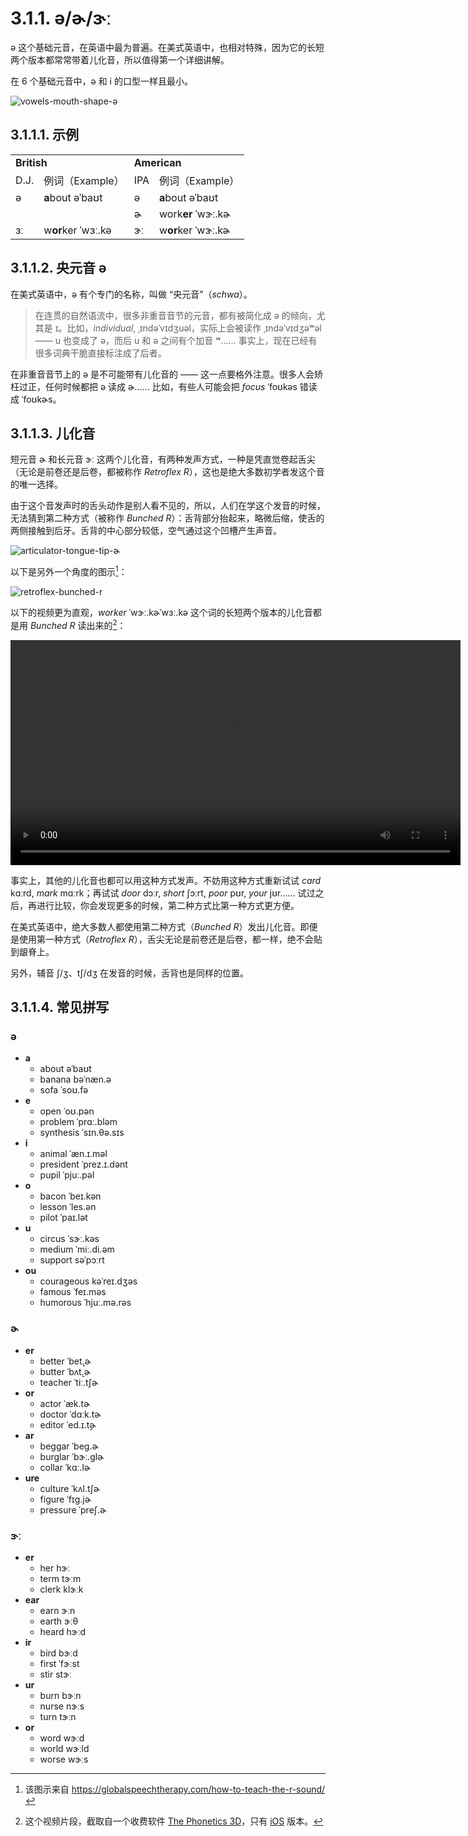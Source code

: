 # 3.1.1. <span class="pho">ə</span>/<span class="pho">ɚ</span>/<span class="pho">ɝː</span>

<span class="pho">ə</span> 这个基础元音，在英语中最为普遍。在美式英语中，也相对特殊，因为它的长短两个版本都常常带着儿化音，所以值得第一个详细讲解。

在 6 个基础元音中，<span class="pho">ə</span> 和 <span class="pho">i</span> 的口型一样且最小。

![vowels-mouth-shape-ə](/images/vowels-mouth-shape-ə.svg)

## 3.1.1.1. 示例
<table>
<tbody>
<tr>
<td colspan="2"><strong>British</strong></td>
<td colspan="2"><strong>American</strong></td>
</tr>
<tr>
<td>D.J.</td>
<td>例词（Example）</td>
<td>IPA</td>
<td>例词（Example）</td>
</tr>
<tr>
<td><span class="pho">ə</span><span class="speak-word-inline" data-audio-uk-male="/audios/uk_phonetics_sound_above_2023feb.mp3"></span></td>
<td><b>a</b>bout <span class="pho alt">əˈbaʊt</span><span class="speak-word-inline" data-audio-uk-female="/audios/about-uk-female.mp3" data-audio-uk-male="/audios/about-uk-male.mp3"></span></td>
<td><span class="pho">ə</span><span class="speak-word-inline" data-audio-us-male="/audios/us_phonetics_sound_above_2023feb.mp3"></span></td>
<td><b>a</b>bout <span class="pho alt">əˈbaʊt</span><span class="speak-word-inline" data-audio-us-female="/audios/about-us-female.mp3" data-audio-us-male="/audios/about-us-male.mp3"></span></td>
</tr>
<tr>
<td></td>
<td></td>
<td><span class="pho">ɚ</span><span class="speak-word-inline" data-audio-us-male="/audios/us_phonetics_sound_mother_2023feb.mp3"></span></td>
<td>work<b>er</b> <span class="pho alt">ˈwɝː.kɚ</span><span class="speak-word-inline" data-audio-us-female="/audios/worker-us-female.mp3" data-audio-us-male="/audios/worker-us-male.mp3"></span></td>
</tr>
<tr>
<td><span class="pho">ɜː</span><span class="speak-word-inline" data-audio-uk-male="/audios/uk_phonetics_sound_bird_2023feb.mp3"></span></td>
<td>w<b>or</b>ker <span class="pho alt">ˈwɜː.kə</span><span class="speak-word-inline" data-audio-uk-female="/audios/worker-uk-female.mp3" data-audio-uk-male="/audios/worker-uk-male.mp3"></span></td>
<td><span class="pho">ɝː</span><span class="speak-word-inline" data-audio-us-male="/audios/us_phonetics_sound_bird_2023feb.mp3"></span></td>
<td>w<b>or</b>ker <span class="pho alt">ˈwɝː.kɚ</span><span class="speak-word-inline" data-audio-us-female="/audios/worker-us-female.mp3" data-audio-us-male="/audios/worker-us-male.mp3"></span></td>
</tr>
</tbody>
</table>

## 3.1.1.2. 央元音 <span class="pho">ə</span>

在美式英语中，<span class="pho">ə</span> 有个专门的名称，叫做 “央元音”（*schwa*）。

> 在连贯的自然语流中，很多非重音音节的元音，都有被简化成 <span class="pho">ə</span> 的倾向，尤其是 <span class="pho">ɪ</span>。比如，*individual*, <span class="pho alt">ˌɪndəˈvɪdʒuəl</span>，实际上会被读作 <span class="pho alt">ˌɪndəˈvɪdʒəʷəl</span><span class="speak-word-inline" data-audio-us-male="/audios/individual-us-male.mp3" data-audio-us-female="/audios/individual-us-female.mp3"></span> —— <span class="pho">u</span> 也变成了 <span class="pho">ə</span>，而后 <span class="pho">u</span> 和 <span class="pho">ə</span> 之间有个加音 <span class="pho">ʷ</span>…… 事实上，现在已经有很多词典干脆直接标注成了后者。

在非重音音节上的 <span class="pho">ə</span> 是不可能带有儿化音的 —— 这一点要格外注意。很多人会矫枉过正，任何时候都把 <span class="pho">ə</span> 读成 <span class="pho">ɚ</span>…… 比如，有些人可能会把 *focus* <span class="pho alt">ˈfoʊkəs</span><span class="speak-word-inline" data-audio-us-male="/audios/focus-us-male.mp3" data-audio-us-female="/audios/focus-us-female.mp3"></span> 错读成 <span class="pho alt">ˈfoʊkɚs</span><span class="speak-word-inline" data-audio-other="/audios/focurs-us.mp3"></span>。

## 3.1.1.3. 儿化音

短元音 <span class="pho">ɚ</span> 和长元音 <span class="pho">ɝː</span> 这两个儿化音，有两种发声方式，一种是凭直觉卷起舌尖（无论是前卷还是后卷，都被称作 *Retroflex R*），这也是绝大多数初学者发这个音的唯一选择。

由于这个音发声时的舌头动作是别人看不见的，所以，人们在学这个发音的时候，无法猜到第二种方式（被称作 *Bunched R*）：舌背部分抬起来，略微后缩，使舌的两侧接触到后牙。舌背的中心部分较低，空气通过这个凹槽产生声音。

![articulator-tongue-tip-ɚ](/images/articulator-tongue-tip-ɚ.svg)

以下是另外一个角度的图示[^1]：

![retroflex-bunched-r](/images/retroflex-bunched-r.svg)

以下的视频更为直观，*worker* <span class="pho alt">ˈwɝː.kɚ</span><span class="pho alt">ˈwɜː.kə</span><span class="speak-word-inline" data-audio-us-female="/audios/worker-us-female.mp3" data-audio-us-male="/audios/worker-us-male.mp3"></span> 这个词的长短两个版本的儿化音都是用 *Bunched R* 读出来的[^2]：

<video controls width="720"> <source src="/videos/worker.mp4" type="video/mp4"></source>Your browser does not support the video tag. </video>

事实上，其他的儿化音也都可以用这种方式发声。不妨用这种方式重新试试 *card* <span class="pho alt">kɑːrd</span><span class="speak-word-inline" data-audio-us-male="/audios/card-us-male.mp3" data-audio-us-female="/audios/card-us-female.mp3"></span>, *mark* <span class="pho alt">mɑːrk</span><span class="speak-word-inline" data-audio-us-male="/audios/mark-us-male.mp3" data-audio-us-female="/audios/mark-us-female.mp3"></span>；再试试 *door* <span class="pho alt">dɔːr</span><span class="speak-word-inline" data-audio-us-male="/audios/door-us-male.mp3" data-audio-us-female="/audios/door-us-female.mp3"></span>, *short* <span class="pho alt">ʃɔːrt</span><span class="speak-word-inline" data-audio-us-male="/audios/short-us-male.mp3" data-audio-us-female="/audios/short-us-female.mp3"></span>, *poor* <span class="pho alt">pʊr</span><span class="speak-word-inline" data-audio-us-male="/audios/poor-us-male.mp3" data-audio-us-female="/audios/poor-us-female.mp3"></span>, *your* <span class="pho alt">jʊr</span><span class="speak-word-inline" data-audio-us-male="/audios/your-us-male.mp3" data-audio-us-female="/audios/your-us-female.mp3"></span>…… 试过之后，再进行比较，你会发现更多的时候，第二种方式比第一种方式更方便。

在美式英语中，绝大多数人都使用第二种方式（*Bunched R*）发出儿化音。即便是使用第一种方式（*Retroflex R*），舌尖无论是前卷还是后卷，都一样，绝不会贴到龈脊上。

另外，辅音 <span class="pho">ʃ/ʒ</span>、<span class="pho">tʃ/dʒ</span> 在发音的时候，舌背也是同样的位置。

## 3.1.1.4. 常见拼写

### <span class="pho">ə</span>

* **a**
  * about <span class="pho alt">əˈbaʊt</span> <span class="speak-word-inline" data-audio-us-male="/audios/about-us-male.mp3" data-audio-us-female="/audios/about-us-female.mp3"></span>
  * banana <span class="pho alt">bəˈnæn.ə</span> <span class="speak-word-inline" data-audio-us-male="/audios/banana-us-male.mp3" data-audio-us-female="/audios/banana-us-female.mp3"></span>
  * sofa <span class="pho alt">ˈsoʊ.fə</span> <span class="speak-word-inline" data-audio-us-male="/audios/sofa-us-male.mp3" data-audio-us-female="/audios/sofa-us-female.mp3"></span>
* **e**
  * open <span class="pho alt">ˈoʊ.pən</span> <span class="speak-word-inline" data-audio-us-male="/audios/open-us-male.mp3" data-audio-us-female="/audios/open-us-female.mp3"></span>
  * problem <span class="pho alt">ˈprɑː.bləm</span> <span class="speak-word-inline" data-audio-us-male="/audios/problem-us-male.mp3" data-audio-us-female="/audios/problem-us-female.mp3"></span>
  * synthesis <span class="pho alt">ˈsɪn.θə.sɪs</span> <span class="speak-word-inline" data-audio-us-male="/audios/synthesis-us-male.mp3" data-audio-us-female="/audios/synthesis-us-female.mp3"></span>
* **i**
  * animal <span class="pho alt">ˈæn.ɪ.məl</span> <span class="speak-word-inline" data-audio-us-male="/audios/animal-us-male.mp3" data-audio-us-female="/audios/animal-us-female.mp3"></span>
  * president <span class="pho alt">ˈprez.ɪ.dənt</span> <span class="speak-word-inline" data-audio-us-male="/audios/president-us-male.mp3" data-audio-us-female="/audios/president-us-female.mp3"></span>
  * pupil <span class="pho alt">ˈpjuː.pəl</span> <span class="speak-word-inline" data-audio-us-male="/audios/pupil-us-male.mp3" data-audio-us-female="/audios/pupil-us-female.mp3"></span>
* **o**
  * bacon <span class="pho alt">ˈbeɪ.kən</span> <span class="speak-word-inline" data-audio-us-male="/audios/bacon-us-male.mp3" data-audio-us-female="/audios/bacon-us-female.mp3"></span>
  * lesson <span class="pho alt">ˈles.ən</span> <span class="speak-word-inline" data-audio-us-male="/audios/lesson-us-male.mp3" data-audio-us-female="/audios/lesson-us-female.mp3"></span>
  * pilot <span class="pho alt">ˈpaɪ.lət</span> <span class="speak-word-inline" data-audio-us-male="/audios/pilot-us-male.mp3" data-audio-us-female="/audios/pilot-us-female.mp3"></span>
* **u**
  * circus <span class="pho alt">ˈsɝː.kəs</span> <span class="speak-word-inline" data-audio-us-male="/audios/circus-us-male.mp3" data-audio-us-female="/audios/circus-us-female.mp3"></span>
  * medium <span class="pho alt">ˈmiː.di.əm</span> <span class="speak-word-inline" data-audio-us-male="/audios/medium-us-male.mp3" data-audio-us-female="/audios/medium-us-female.mp3"></span>
  * support <span class="pho alt">səˈpɔːrt</span> <span class="speak-word-inline" data-audio-us-male="/audios/support-us-male.mp3" data-audio-us-female="/audios/support-us-female.mp3"></span>
* **ou**
  * courageous <span class="pho alt">kəˈreɪ.dʒəs</span> <span class="speak-word-inline" data-audio-us-male="/audios/courageous-us-male.mp3" data-audio-us-female="/audios/courageous-us-female.mp3"></span>
  * famous <span class="pho alt">ˈfeɪ.məs</span> <span class="speak-word-inline" data-audio-us-male="/audios/famous-us-male.mp3" data-audio-us-female="/audios/famous-us-female.mp3"></span>
  * humorous <span class="pho alt">ˈhjuː.mə.rəs</span> <span class="speak-word-inline" data-audio-us-male="/audios/humorous-us-male.mp3" data-audio-us-female="/audios/humorous-us-female.mp3"></span>

### <span class="pho">ɚ</span>

* **er**
  * better <span class="pho alt">ˈbet̬.ɚ</span> <span class="speak-word-inline" data-audio-us-male="/audios/better-us-male.mp3" data-audio-us-female="/audios/better-us-female.mp3"></span>
  * butter <span class="pho alt">ˈbʌt̬.ɚ</span> <span class="speak-word-inline" data-audio-us-male="/audios/butter-us-male.mp3" data-audio-us-female="/audios/butter-us-female.mp3"></span>
  * teacher <span class="pho alt">ˈtiː.tʃɚ</span> <span class="speak-word-inline" data-audio-us-male="/audios/teacher-us-male.mp3" data-audio-us-female="/audios/teacher-us-female.mp3"></span>
* **or**
  * actor <span class="pho alt">ˈæk.tɚ</span> <span class="speak-word-inline" data-audio-us-male="/audios/actor-us-male.mp3" data-audio-us-female="/audios/actor-us-female.mp3"></span>
  * doctor <span class="pho alt">ˈdɑːk.tɚ</span> <span class="speak-word-inline" data-audio-us-male="/audios/doctor-us-male.mp3" data-audio-us-female="/audios/doctor-us-female.mp3"></span>
  * editor <span class="pho alt">ˈed.ɪ.t̬ɚ</span> <span class="speak-word-inline" data-audio-us-male="/audios/editor-us-male.mp3" data-audio-us-female="/audios/editor-us-female.mp3"></span>
* **ar**
  * beggar <span class="pho alt">ˈbeɡ.ɚ</span> <span class="speak-word-inline" data-audio-us-male="/audios/beggar-us-male.mp3" data-audio-us-female="/audios/beggar-us-female.mp3"></span>
  * burglar <span class="pho alt">ˈbɝː.ɡlɚ</span> <span class="speak-word-inline" data-audio-us-male="/audios/burglar-us-male.mp3" data-audio-us-female="/audios/burglar-us-female.mp3"></span>
  * collar <span class="pho alt">ˈkɑː.lɚ</span> <span class="speak-word-inline" data-audio-us-male="/audios/collar-us-male.mp3" data-audio-us-female="/audios/collar-us-female.mp3"></span>
* **ure**
  * culture <span class="pho alt">ˈkʌl.tʃɚ</span> <span class="speak-word-inline" data-audio-us-male="/audios/culture-us-male.mp3" data-audio-us-female="/audios/culture-us-female.mp3"></span>
  * figure <span class="pho alt">ˈfɪɡ.jɚ</span> <span class="speak-word-inline" data-audio-us-male="/audios/figure-us-male.mp3" data-audio-us-female="/audios/figure-us-female.mp3"></span>
  * pressure <span class="pho alt">ˈpreʃ.ɚ</span> <span class="speak-word-inline" data-audio-us-male="/audios/pressure-us-male.mp3" data-audio-us-female="/audios/pressure-us-female.mp3"></span>

### <span class="pho">ɝː</span>

* **er**
  * her <span class="pho alt">hɝː</span> <span class="speak-word-inline" data-audio-us-male="/audios/her-us-male.mp3" data-audio-us-female="/audios/her-us-female.mp3"></span>
  * term <span class="pho alt">tɝːm</span> <span class="speak-word-inline" data-audio-us-male="/audios/term-us-male.mp3" data-audio-us-female="/audios/term-us-female.mp3"></span>
  * clerk <span class="pho alt">klɝːk</span> <span class="speak-word-inline" data-audio-us-male="/audios/clerk-us-male.mp3" data-audio-us-female="/audios/clerk-us-female.mp3"></span>
* **ear**
  * earn <span class="pho alt">ɝːn</span> <span class="speak-word-inline" data-audio-us-male="/audios/earn-us-male.mp3" data-audio-us-female="/audios/earn-us-female.mp3"></span>
  * earth <span class="pho alt">ɝːθ</span> <span class="speak-word-inline" data-audio-us-male="/audios/earth-us-male.mp3" data-audio-us-female="/audios/earth-us-female.mp3"></span>
  * heard <span class="pho alt">hɝːd</span> <span class="speak-word-inline" data-audio-us-male="/audios/heard-us-male.mp3" data-audio-us-female="/audios/heard-us-female.mp3"></span>
* **ir**
  * bird <span class="pho alt">bɝːd</span> <span class="speak-word-inline" data-audio-us-male="/audios/bird-us-male.mp3" data-audio-us-female="/audios/bird-us-female.mp3"></span>
  * first <span class="pho alt">ˈfɝːst</span> <span class="speak-word-inline" data-audio-us-male="/audios/first-us-male.mp3" data-audio-us-female="/audios/first-us-female.mp3"></span>
  * stir <span class="pho alt">stɝː</span> <span class="speak-word-inline" data-audio-us-male="/audios/stir-us-male.mp3" data-audio-us-female="/audios/stir-us-female.mp3"></span>
* **ur**
  * burn <span class="pho alt">bɝːn</span> <span class="speak-word-inline" data-audio-us-male="/audios/burn-us-male.mp3" data-audio-us-female="/audios/burn-us-female.mp3"></span>
  * nurse <span class="pho alt">nɝːs</span> <span class="speak-word-inline" data-audio-us-male="/audios/nurse-us-male.mp3" data-audio-us-female="/audios/nurse-us-female.mp3"></span>
  * turn <span class="pho alt">tɝːn</span> <span class="speak-word-inline" data-audio-us-male="/audios/turn-us-male.mp3" data-audio-us-female="/audios/turn-us-female.mp3"></span>
* **or**
  * word <span class="pho alt">wɝːd</span> <span class="speak-word-inline" data-audio-us-male="/audios/word-us-male.mp3" data-audio-us-female="/audios/word-us-female.mp3"></span>
  * world <span class="pho alt">wɝːld</span> <span class="speak-word-inline" data-audio-us-male="/audios/world-us-male.mp3" data-audio-us-female="/audios/world-us-female.mp3"></span>
  * worse <span class="pho alt">wɝːs</span> <span class="speak-word-inline" data-audio-us-male="/audios/worse-us-male.mp3" data-audio-us-female="/audios/worse-us-female.mp3"></span>

[^1]: 该图示来自 https://globalspeechtherapy.com/how-to-teach-the-r-sound/
[^2]: 这个视频片段，截取自一个收费软件 [The Phonetics 3D](http://www.thephonetics.com/)，只有 [iOS](https://apps.apple.com/us/app/the-phonetics-3d/id841485989) 版本。